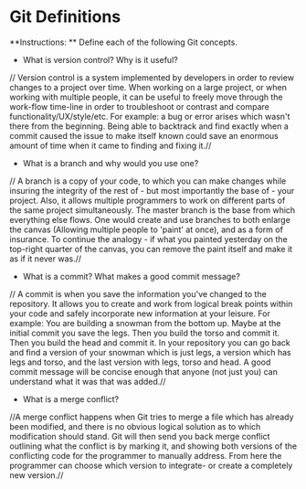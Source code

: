 # Git Definitions

**Instructions: ** Define each of the following Git concepts.

* What is version control?  Why is it useful?

// Version control is a system implemented by developers in order to review changes to a project over time. When working on a large project, or when working with multiple people, it can be useful to freely move through the work-flow time-line in order to troubleshoot or contrast and compare functionality/UX/style/etc. For example: a bug or error arises which wasn't there from the beginning. Being able to backtrack and find exactly when a commit caused the issue to make itself known could save an enormous amount of time when it came to finding and fixing it.// 

* What is a branch and why would you use one?

// A branch is a copy of your code, to which you can make changes while insuring the integrity of the rest of - but most importantly the base of - your project. Also, it allows multiple programmers to work on different parts of the same project simultaneously. The master branch is the base from which everything else flows. One would create and use branches to both enlarge the canvas (Allowing multiple people to 'paint' at once), and as a form of insurance. To continue the analogy - if what you painted yesterday on the top-right quarter of the canvas, you can remove the paint itself and make it as if it never was.//

* What is a commit? What makes a good commit message?

// A commit is when you save the information you've changed to the repository. It allows you to create and work from logical break points within your code and safely incorporate new information at your leisure. For example: You are building a snowman from the bottom up. Maybe at the initial commit you save the legs. Then you build the torso and commit it. Then you build the head and commit it. In your repository you can go back and find a version of your snowman which is just legs, a version which has legs and torso, and the last version with legs, torso and head. A good commit message will be concise enough that anyone (not just you) can understand what it was that was added.//

* What is a merge conflict?

//A merge conflict happens when Git tries to merge a file which has already been modified, and there is no obvious logical solution as to which modification should stand. Git will then send you back merge conflict outlining what the conflict is by marking it, and showing both versions of the conflicting code for the programmer to manually address. From here the programmer can choose which version to integrate- or create a completely new version.//
